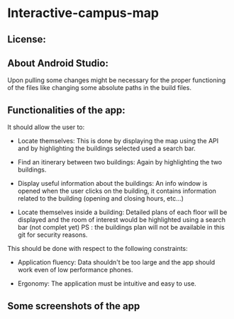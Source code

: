 # Interactive-campus-map

## License:

## About Android Studio:

Upon pulling some changes might be necessary for the proper functioning of the files like changing some absolute paths in the build files.

## Functionalities of the app:

It should allow the user to:

- Locate themselves:
 This is done by displaying the map using the API and by highlighting the buildings selected used a search bar.

- Find an itinerary between two buildings:
Again by highlighting the two buildings.

- Display useful information about the buildings:
An info window is opened when the user clicks on the building, it contains information related to the building (opening and closing hours, etc...)

- Locate themselves inside a building:
Detailed plans of each floor will be displayed and the room of interest would be highlighted using a search bar (not complet yet)
PS : the buildings plan will not be available in this git for security reasons.

This should be done with respect to the following constraints:

- Application fluency:
Data shouldn't be too large and the app should work even of low performance phones.

- Ergonomy:
The application must be intuitive and easy to use.

## Some screenshots of the app



